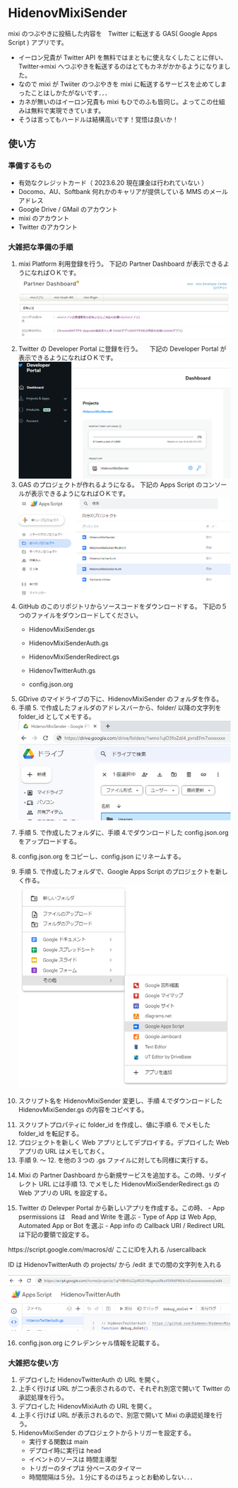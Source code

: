 # HidenovMixiSender
mixi のつぶやきに投稿した内容を　Twitter に転送する GAS( Google Apps Script ) アプリです。

- イーロン兄貴が Twitter API を無料ではまともに使えなくしたことに伴い、Twitter→mixi へつぶやきを転送するのはとてもカネがかかるようになりました。
- なので mixi が Twiiter のつぶやきを mixi に転送するサービスを止めてしまったことはしかたがないです．．．
- カネが無いのはイーロン兄貴も mixi もひでのふも皆同じ。よってこの仕組みは無料で実現できています。
- そうは言ってもハードルは結構高いです！覚悟は良いか！

## 使い方
### 準備するもの
- 有効なクレジットカード（ 2023.6.20 現在課金は行われていない ）
- Docomo、AU、Softbank 何れかのキャリアが提供している MMS のメールアドレス
- Google Drive / GMail のアカウント
- mixi のアカウント
- Twitter のアカウント
### 大雑把な準備の手順
1. mixi Platform 利用登録を行う。
  下記の Partner Dashboard が表示できるようになればＯＫです。
![mixi Partner Dashboard](image.png)
2. Twitter の Developer Portal に登録を行う。
　下記の Developer Portal が表示できるようになればＯＫです。
![Twitter Developer Portal](image-1.png)
3. GAS のプロジェクトが作れるようになる。
  下記の Apps Script のコンソールが表示できるようになればＯＫです。
![Alt text](image-2.png)
4. GitHub のこのリポジトリからソースコードをダウンロードする。
  下記の５つのファイルをダウンロードしてください。
   - <p>HidenovMixiSender.gs</p>
   - <p>HidenovMixiSenderAuth.gs</p>
   - <p>HidenovMixiSenderRedirect.gs</p>
   - <p>HidenovTwitterAuth.gs</p>
   - <p>config.json.org</p>
5. GDrive のマイドライブの下に、HidenovMixiSender のフォルダを作る。
6. 手順 5. で作成したフォルダのアドレスバーから、folder/ 以降の文字列を　folder_id としてメモする。
 ![Alt text](image-4.png)
7. <p>手順 5. で作成したフォルダに、手順 4.でダウンロードした config.json.org をアップロードする。</p>
8.  <p>config.json.org をコピーし、config.json にリネームする。</p>
9. 手順 5. で作成したフォルダで、Google Apps Script のプロジェクトを新しく作る。
  ![Alt text](image-3.png)
10.  <p>スクリプト名を HidenovMixiSender 変更し、手順 4.でダウンロードした HidenovMixiSender.gs の内容をコピペする。</p> 
11. スクリプトプロパティに folder_id を作成し、値に手順 6. でメモした folder_id を転記する。
12. プロジェクトを新しく Web アプリとしてデプロイする。デプロイした Web アプリの URL はメモしておく。
13.  手順 9. ～ 12. を他の３つの .gs ファイルに対しても同様に実行する。
14.  <p>Mixi の Partner Dashboard から新規サービスを追加する。この時、リダイレクト URL には手順 13. でメモした HidenovMixiSenderRedirect.gs の Web アプリの URL を設定する。</p>
15.  <p>Twitter の Delevper Portal から新しいアプリを作成する。この時、
     - App psermissions は　Read and Write を選ぶ
     - Type of App は Web App, Automated App or Bot を選ぶ
     - App info の Callback URI / Redirect URL は下記の要領で設定する。
  <p>https://script.google.com/macros/d/ ここにIDを入れる /usercallback</p>
  ID は HidenovTwitterAuth の projects/ から /edit までの間の文字列を入れる

  ![Alt text](image-7.png)

16.  <p>config.json.org にクレデンシャル情報を記載する。</p>
### 大雑把な使い方
1. デプロイした HidenovTwitterAuth の URL を開く。
2. 上手く行けば URL が二つ表示されるので、それぞれ別窓で開いて Twitter の承認処理を行う。
3. デプロイした HidenovMixiAuth の URL を開く。
4. 上手く行けば URL が表示されるので、別窓で開いて Mixi の承認処理を行う。
5. HidenovMixiSender のプロジェクトからトリガーを設定する。
     - 実行する関数は main
     - デプロイ時に実行は head
     - イベントのソースは 時間主導型
     - トリガーのタイプは 分ベースのタイマー
     - 時間間隔は５分。１分にするのはちょっとお勧めしない．．．

  
